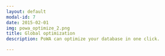 ```yaml
---
layout: default
modal-id: 7
date: 2015-02-01
img: powa_optimize_2.png
title: Global optimization
description: PoWA can optimize your database in one click.

---
```

